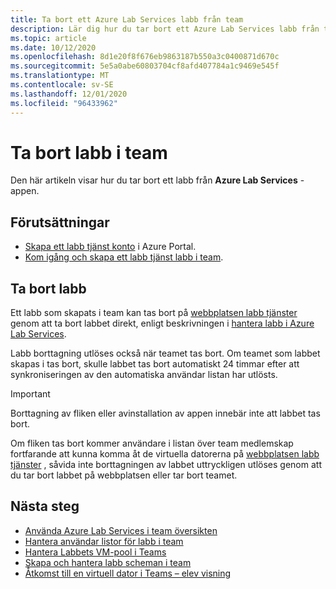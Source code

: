 ```yaml
---
title: Ta bort ett Azure Lab Services labb från team
description: Lär dig hur du tar bort ett Azure Lab Services labb från team.
ms.topic: article
ms.date: 10/12/2020
ms.openlocfilehash: 8d1e20f8f676eb9863187b550a3c0400871d670c
ms.sourcegitcommit: 5e5a0abe60803704cf8afd407784a1c9469e545f
ms.translationtype: MT
ms.contentlocale: sv-SE
ms.lasthandoff: 12/01/2020
ms.locfileid: "96433962"
---
```

# <a name="delete-labs-within-teams"></a>Ta bort labb i team

Den här artikeln visar hur du tar bort ett labb från **Azure Lab Services** -appen.

## <a name="prerequisites"></a>Förutsättningar

* [Skapa ett labb tjänst konto](tutorial-setup-lab-account.md#create-a-lab-account) i Azure Portal.
* [Kom igång och skapa ett labb tjänst labb i team](how-to-get-started-create-lab-within-teams.md).

## <a name="delete-labs"></a>Ta bort labb

Ett labb som skapats i team kan tas bort på [webbplatsen labb tjänster](https://labs.azure.com) genom att ta bort labbet direkt, enligt beskrivningen i [hantera labb i Azure Lab Services](how-to-manage-classroom-labs.md). 

Labb borttagning utlöses också när teamet tas bort. Om teamet som labbet skapas i tas bort, skulle labbet tas bort automatiskt 24 timmar efter att synkroniseringen av den automatiska användar listan har utlösts. 

> [!IMPORTANT]
> Borttagning av fliken eller avinstallation av appen innebär inte att labbet tas bort. 

Om fliken tas bort kommer användare i listan över team medlemskap fortfarande att kunna komma åt de virtuella datorerna på [webbplatsen labb tjänster](https://labs.azure.com) , såvida inte borttagningen av labbet uttryckligen utlöses genom att du tar bort labbet på webbplatsen eller tar bort teamet. 

## <a name="next-steps"></a>Nästa steg

- [Använda Azure Lab Services i team översikten](lab-services-within-teams-overview.md)
- [Hantera användar listor för labb i team](how-to-manage-user-lists-within-teams.md)
- [Hantera Labbets VM-pool i Teams](how-to-manage-vm-pool-within-teams.md)
- [Skapa och hantera labb scheman i team](how-to-create-schedules-within-teams.md)
- [Åtkomst till en virtuell dator i Teams – elev visning](how-to-access-vm-for-students-within-teams.md)

